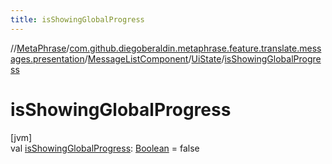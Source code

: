 ```yaml
---
title: isShowingGlobalProgress
---
```

//[MetaPhrase](../../../../index.html)/[com.github.diegoberaldin.metaphrase.feature.translate.messages.presentation](../../index.html)/[MessageListComponent](../index.html)/[UiState](index.html)/[isShowingGlobalProgress](is-showing-global-progress.html)



# isShowingGlobalProgress



[jvm]\
val [isShowingGlobalProgress](is-showing-global-progress.html): [Boolean](https://kotlinlang.org/api/latest/jvm/stdlib/kotlin/-boolean/index.html) = false




